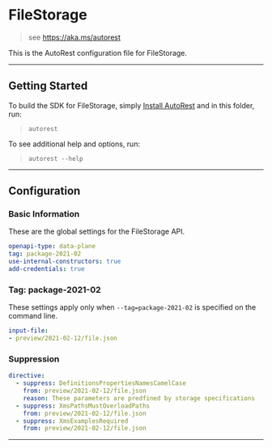 # FileStorage

> see https://aka.ms/autorest

This is the AutoRest configuration file for FileStorage.


---
## Getting Started
To build the SDK for FileStorage, simply [Install AutoRest](https://aka.ms/autorest/install) and in this folder, run:

> `autorest`

To see additional help and options, run:

> `autorest --help`
---

## Configuration



### Basic Information
These are the global settings for the FileStorage API.

``` yaml
openapi-type: data-plane
tag: package-2021-02
use-internal-constructors: true
add-credentials: true
```

### Tag: package-2021-02

These settings apply only when `--tag=package-2021-02` is specified on the command line.

``` yaml $(tag) == 'package-2021-02'
input-file:
- preview/2021-02-12/file.json
```

### Suppression
``` yaml
directive:
  - suppress: DefinitionsPropertiesNamesCamelCase
    from: preview/2021-02-12/file.json
    reason: These parameters are predfined by storage specifications 
  - suppress: XmsPathsMustOverloadPaths
    from: preview/2021-02-12/file.json
  - suppress: XmsExamplesRequired
    from: preview/2021-02-12/file.json
```
---